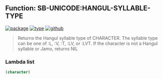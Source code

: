 ## Function: SB-UNICODE:HANGUL-SYLLABLE-TYPE
[![package](https://img.shields.io/badge/Package-SB--UNICODE-5f9ea0.svg?style=social&colorA=999999)](../) [![type](https://img.shields.io/badge/Type-Function-5f9ea0.svg?style=social&colorA=999999)](../#function) [![github](https://img.shields.io/badge/GitHub-View_the_source-5f9ea0.svg?style=social&colorA=999999&logo=github)](https://github.com/sbcl/sbcl/blob/master/src/code/target-unicode.lisp/) 

> Returns the Hangul syllable type of CHARACTER.
> The syllable type can be one of :L, :V, :T, :LV, or :LVT.
> If the character is not a Hangul syllable or Jamo, returns NIL

### Lambda list
```cl
(character)
```
